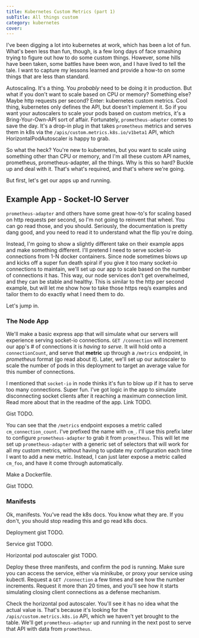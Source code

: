 ```yaml
---
title: Kubernetes Custom Metrics (part 1)
subTitle: All things custom
category: kubernetes
cover: 
---
```


I've been digging a lot into kubernetes at work, which has been a lot of fun.
What's been less than fun, though, is a few long days of face smashing trying to
figure out how to do some custom things. However, some hills have been taken,
some battles have been won, and I have lived to tell the tale. I want to capture
my lessons learned and provide a how-to on some things that are less than standard.

Autoscaling. It's a thing. You *probably* need to be doing it in production. But what
if you don't want to scale based on CPU or memory? Something else? Maybe http requests
per second? Enter: kubernetes custom metrics. Cool thing, kubernetes only defines the
API, but doesn't implement it. So if you want your autoscalers to scale your pods
based on custom metrics, it's a Bring-Your-Own-API sort of affair. Fortunately,
`prometheus-adapter` comes to save the day. It's a drop-in plug in that takes
`prometheus` metrics and serves them in k8s via the `/apis/custom.metrics.k8s.io/v1beta1`
API, which HorizontalPodAutoscaler is happy to grab.

So what the heck? You're new to kubernetes, but you want to scale
using something other than CPU or memory, and I'm all these custom API names,
prometheus, prometheus-adapter, all the things. Why is this so hard? Buckle up and
deal with it. That's what's required, and that's where we're going.

But first, let's get our apps up and running.

## Example App - Socket-IO Server

`prometheus-adapter` and others have some great how-to's for
scaling based on http requests per second, so I'm not going to reinvent that wheel.
You can go read those, and you should. Seriously, the documentation is pretty dang
good, and you need to read it to understand what the flip you're doing.

Instead, I'm going to show a slightly different take on their example apps and
make something different. I'll pretend I need to serve socket-io connections
from 1-N docker containers. Since node sometimes blows up and kicks off a super
fun death spiral if you give it too many socket-io connections to maintain, we'll
set up our app to scale based on the number of connections it has. This way,
our node services don't get overwhelmed, and they can be stable and healthy.
This is similar to the http per second example, but will let me show how
to take those https req/s examples and tailor them to do exactly what
I need them to do.

Let's jump in.

### The Node App

We'll make a basic express app that will simulate what our servers will experience
serving socket-io connections. `GET /connection` will increment our
app's # of connections it is *having to serve*. It will hold onto a
`connectionCount`, and serve that **metric** up through a `/metrics` endpoint,
in *prometheus* format (go read about it). Later, we'll set up our autoscaler to
scale the number of pods in this deployment to target an average value for this
number of connections.

I mentioned that `socket-io` in node thinks it's fun to blow up if it has
to serve too many connections. Super fun. I've got logic in the app to
simulate disconnecting socket clients after it reaching a maximum connection
limit. Read more about that in the readme of the app. Link TODO.

Gist TODO.

You can see that the `/metrics` endpoint exposes a metric called
`cm_connection_count`. I've prefixed the name with `cm_`. I'll use this
prefix later to configure `prometheus-adapter` to grab it from `prometheus`.
This will let me set up `prometheus-adapter` with a generic set of selectors
that will work for all my custom metrics, without having to update my configuration
each time I want to add a new metric. Instead, I can just later expose a
metric called `cm_foo`, and have it come through automatically.

Make a Dockerfile.

Gist TODO.

### Manifests

Ok, manifests. You've read the k8s docs. You know what they are. If you don't,
you should stop reading this and go read k8s docs.

Deployment gist TODO.

Service gist TODO.

Horizontal pod autoscaler gist TODO.

Deploy these three manifests, and confirm the pod is running.
Make sure you can access the service, either via minikube, or proxy your
service using kubectl. Request a `GET /connection` a few times and see
how the number increments. Request it more than 20 times, and you'll see
how it starts simulating closing client connections as a defense
mechanism.

Check the horizontal pod autoscaler. You'll see it has no idea what
the actual value is. That's because it's looking for the `/apis/custom.metrics.k8s.io`
API, which we haven't yet brought to the table. We'll get `prometheus-adapter`
up and running in the next post to serve that API with data from `prometheus`.
